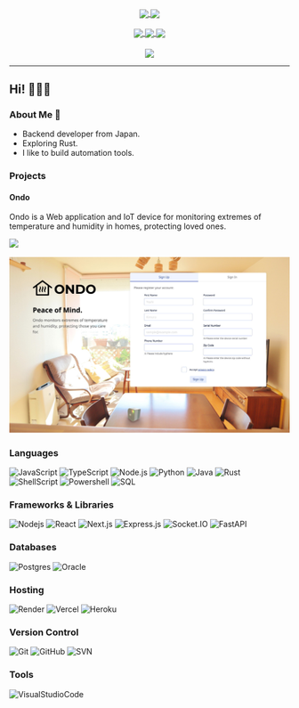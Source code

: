 <div align="center">
    <a href="https://github.com/anuraghazra/github-readme-stats">
        <img src="https://github-readme-stats.vercel.app/api?username=Takashicc&count_private=true&show_icons=true&theme=tokyonight&line_height=20&card_width=300" align="center" />
    </a>
    <a href="https://github.com/anuraghazra/github-readme-stats">
        <img src="https://github-readme-stats.vercel.app/api/top-langs/?username=Takashicc&layout=compact&theme=tokyonight" align="center" />
    </a>
</div>
&nbsp;
<div align="center">
    <a href="https://github.com/vn7n24fzkq/github-profile-summary-cards">
        <img src="https://github-profile-summary-cards.vercel.app/api/cards/repos-per-language?username=Takashicc&theme=tokyonight" width="250" align="center" />
    </a>
    <a href="https://github.com/vn7n24fzkq/github-profile-summary-cards">
        <img src="https://github-profile-summary-cards.vercel.app/api/cards/most-commit-language?username=Takashicc&theme=tokyonight" width="250" align="center" />
    </a>
    <a href="https://github.com/vn7n24fzkq/github-profile-summary-cards">
        <img src="https://github-profile-summary-cards.vercel.app/api/cards/productive-time?username=Takashicc&theme=tokyonight&utcOffset=9" width="250" align="center" />
    </a>
</div>
&nbsp;
<div align="center">
  <a href="https://github.com/ryo-ma/github-profile-trophy">
    <img src="https://github-profile-trophy.vercel.app/?username=Takashicc&column=6&no-frame=true&margin-w=10" align="center" />
  </a>
</div>

---

## Hi! 🐢🐢🐢

### About Me 🐘

- Backend developer from Japan.
- Exploring Rust.
- I like to build automation tools.

### Projects

#### Ondo

Ondo is a Web application and IoT device for monitoring extremes of temperature and humidity in homes, protecting loved ones.

[<img src="https://img.shields.io/badge/github-%23121011.svg?style=for-the-badge&logo=github&logoColor=white">](https://github.com/team-ondo)

<div align="center">
    <img src="/images/ondo.jpg" width="600px"/>
</div>

### Languages

![JavaScript][JavaScript]
![TypeScript][TypeScript]
![Node.js][Node.js]
![Python][Python]
![Java][Java]
![Rust][Rust]
![ShellScript][ShellScript]
![Powershell][Powershell]
![SQL][SQL]

### Frameworks & Libraries

![Nodejs][Nodejs]
![React][React]
![Next.js][Next.js]
![Express.js][Express.js]
![Socket.IO][Socket.IO]
![FastAPI][FastAPI]

### Databases

![Postgres][Postgres]
![Oracle][Oracle]

### Hosting

![Render][Render]
![Vercel][Vercel]
![Heroku][Heroku]

### Version Control

![Git][Git]
![GitHub][GitHub]
![SVN][SVN]

### Tools

![VisualStudioCode][VisualStudioCode]

<!-- Languages -->
[JavaScript]: https://img.shields.io/badge/JavaScript-F7DF1E.svg?logo=javascript&logoColor=black
[TypeScript]: https://img.shields.io/badge/TypeScript-007ACC.svg?logo=typescript&logoColor=white
[Node.js]: https://img.shields.io/badge/Node.js-43853D.svg?logo=node.js&logoColor=white
[Python]: https://img.shields.io/badge/Python-14354C.svg?logo=python&logoColor=white
[Java]: https://img.shields.io/badge/java-%23ED8B00.svg?logo=java&logoColor=white
[Rust]: https://img.shields.io/badge/rust-%23000000.svg?logo=rust&logoColor=white
[ShellScript]: https://img.shields.io/badge/shell_script-%23121011.svg?logo=gnu-bash&logoColor=white
[Powershell]: https://img.shields.io/badge/PowerShell-%235391FE.svg?logo=powershell&logoColor=white
[SQL]: https://custom-icon-badges.demolab.com/badge/SQL-025E8C.svg?logo=database&logoColor=white

<!-- Frameworks & Libraries -->
[Nodejs]: https://img.shields.io/badge/node.js-6DA55F?logo=node.js&logoColor=white
[React]: https://img.shields.io/badge/react-%2320232a.svg?logo=react&logoColor=%2361DAFB
[Next.js]: https://img.shields.io/badge/Next-black?logo=next.js&logoColor=white
[Express.js]: https://img.shields.io/badge/express.js-%23404d59.svg?logo=express&logoColor=%2361DAFB
[Socket.IO]: https://img.shields.io/badge/Socket.io-black?logo=socket.io&badgeColor=010101
[FastAPI]: https://img.shields.io/badge/FastAPI-005571?logo=fastapi

<!-- Databases -->
[Postgres]: https://img.shields.io/badge/postgres-%23316192.svg?logo=postgresql&logoColor=white
[Oracle]: https://img.shields.io/badge/Oracle-F80000?logo=oracle&logoColor=white

<!-- Hosting -->
[Render]: https://img.shields.io/badge/Render-00979D.svg?logo=render&logoColor=white
[Heroku]: https://img.shields.io/badge/Heroku-430098.svg?logo=heroku&logoColor=white
[Vercel]: https://img.shields.io/badge/vercel-%23000000.svg?logo=vercel&logoColor=white

<!-- Version Control -->
[Git]: https://img.shields.io/badge/Git-F05033.svg?logo=git&logoColor=white
[GitHub]: https://img.shields.io/badge/github-%23121011.svg?logo=github&logoColor=white
[SVN]: https://img.shields.io/badge/subversion-%23809CC9.svg?logo=subversion&logoColor=white

<!-- Tools -->
[VisualStudioCode]: https://img.shields.io/badge/Visual%20Studio%20Code-0078d7.svg?logo=visual-studio-code&logoColor=white
